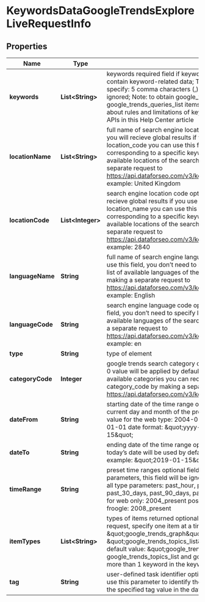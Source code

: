 

# KeywordsDataGoogleTrendsExploreLiveRequestInfo


## Properties

| Name | Type | Description | Notes |
|------------ | ------------- | ------------- | -------------|
|**keywords** | **List&lt;String&gt;** | keywords required field if keywords are not specified, the results will not contain keyword-related data; The maximum number of keywords you can specify: 5 comma characters (,) in the specified keywords will be unset and ignored; Note: to obtain google_trends_topics_list and google_trends_queries_list items, specify no more than 1 keyword; learn more about rules and limitations of keyword and keywords fields in DataForSEO APIs in this Help Center article |  [optional] |
|**locationName** | **List&lt;String&gt;** | full name of search engine location optional field if you don’t use this field, you will recieve global results if you use this field, you don’t need to specify location_code you can use this field as an array to set several locations, each corresponding to a specific keyword – learn more; you can receive the list of available locations of the search engine with their location_name by making a separate request to https://api.dataforseo.com/v3/keywords_data/google_trends/locations example: United Kingdom |  [optional] |
|**locationCode** | **List&lt;Integer&gt;** | search engine location code optional field if you don’t use this field, you will recieve global results if you use this field, you don’t need to specify location_name you can use this field as an array to set several locations, each corresponding to a specific keyword – learn more; you can receive the list of available locations of the search engines with their location_code by making a separate request to https://api.dataforseo.com/v3/keywords_data/google_trends/locations example: 2840 |  [optional] |
|**languageName** | **String** | full name of search engine language optional field default value: English if you use this field, you don’t need to specify language_code you can receive the list of available languages of the search engine with their language_name by making a separate request to https://api.dataforseo.com/v3/keywords_data/google_trends/languages example: English |  [optional] |
|**languageCode** | **String** | search engine language code optional field default value: en if you use this field, you don’t need to specify language_name you can receive the list of available languages of the search engine with their language_code by making a separate request to https://api.dataforseo.com/v3/keywords_data/google_trends/languages example: en |  [optional] |
|**type** | **String** | type of element |  [optional] |
|**categoryCode** | **Integer** | google trends search category optional field if you don’t specify this field, the 0 value will be applied by default and the search will be carried out across all available categories you can receive the list of available categories with their category_code by making a separate request to the https://api.dataforseo.com/v3/keywords_data/google_trends/categories |  [optional] |
|**dateFrom** | **String** | starting date of the time range optional field if you don’t specify this field, the current day and month of the preceding year will be used by default minimal value for the web type: 2004-01-01 minimal value for other types: 2008-01-01 date format: \&quot;yyyy-mm-dd\&quot; example: \&quot;2019-01-15\&quot; |  [optional] |
|**dateTo** | **String** | ending date of the time range optional field if you don’t specify this field, the today’s date will be used by default date format: \&quot;yyyy-mm-dd\&quot; example: \&quot;2019-01-15\&quot; |  [optional] |
|**timeRange** | **String** | preset time ranges optional field if you specify date_from or date_to parameters, this field will be ignored when setting a task possible values for all type parameters: past_hour, past_4_hours, past_day, past_7_days, past_30_days, past_90_days, past_12_months, past_5_years possible values for web only: 2004_present possible values for news, youtube, images, froogle: 2008_present |  [optional] |
|**itemTypes** | **List&lt;String&gt;** | types of items returned optional field to speed up the execution of the request, specify one item at a time; possible values: \&quot;google_trends_graph\&quot;, \&quot;google_trends_map\&quot;, \&quot;google_trends_topics_list\&quot;,\&quot;google_trends_queries_list\&quot; default value: \&quot;google_trends_graph\&quot; Note: to obtain google_trends_topics_list and google_trends_queries_list items, specify no more than 1 keyword in the keywords field |  [optional] |
|**tag** | **String** | user-defined task identifier optional field the character limit is 255 you can use this parameter to identify the task and match it with the result you will find the specified tag value in the data object of the response |  [optional] |



